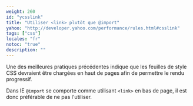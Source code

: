 ```yaml
---
weight: 260
id: "ycsslink"
title: "Utiliser <link> plutôt que @import"
yahoo: "http://developer.yahoo.com/performance/rules.html#csslink"
tags: ["css"]
locales: "fr"
notoc: "true"
description: ""
---
```


Une des meilleures pratiques précédentes indique que les feuilles de style CSS devraient être chargées en haut de pages afin de permettre le rendu progressif.

Dans IE `@import` se comporte comme utilisant `<link>` en bas de page, il est donc préférable de ne pas l'utiliser.
